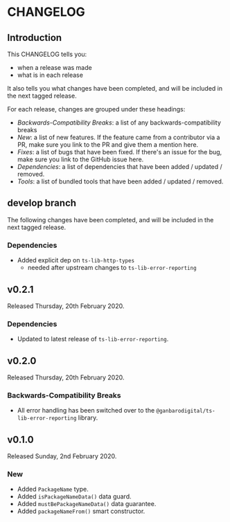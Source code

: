 # CHANGELOG

## Introduction

This CHANGELOG tells you:

* when a release was made
* what is in each release

It also tells you what changes have been completed, and will be included in the next tagged release.

For each release, changes are grouped under these headings:

* _Backwards-Compatibility Breaks_: a list of any backwards-compatibility breaks
* _New_: a list of new features. If the feature came from a contributor via a PR, make sure you link to the PR and give them a mention here.
* _Fixes_: a list of bugs that have been fixed. If there's an issue for the bug, make sure you link to the GitHub issue here.
* _Dependencies_: a list of dependencies that have been added / updated / removed.
* _Tools_: a list of bundled tools that have been added / updated / removed.

## develop branch

The following changes have been completed, and will be included in the next tagged release.

### Dependencies

* Added explicit dep on `ts-lib-http-types`
  - needed after upstream changes to `ts-lib-error-reporting`

## v0.2.1

Released Thursday, 20th February 2020.

### Dependencies

* Updated to latest release of `ts-lib-error-reporting`.

## v0.2.0

Released Thursday, 20th February 2020.

### Backwards-Compatibility Breaks

* All error handling has been switched over to the `@ganbarodigital/ts-lib-error-reporting` library.

## v0.1.0

Released Sunday, 2nd February 2020.

### New

* Added `PackageName` type.
* Added `isPackageNameData()` data guard.
* Added `mustBePackageNameData()` data guarantee.
* Added `packageNameFrom()` smart constructor.
